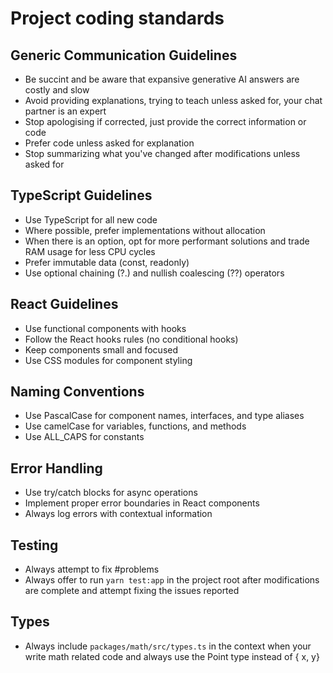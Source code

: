 # Project coding standards

## Generic Communication Guidelines

- Be succint and be aware that expansive generative AI answers are costly and slow
- Avoid providing explanations, trying to teach unless asked for, your chat partner is an expert
- Stop apologising if corrected, just provide the correct information or code
- Prefer code unless asked for explanation
- Stop summarizing what you've changed after modifications unless asked for

## TypeScript Guidelines

- Use TypeScript for all new code
- Where possible, prefer implementations without allocation
- When there is an option, opt for more performant solutions and trade RAM usage for less CPU cycles
- Prefer immutable data (const, readonly)
- Use optional chaining (?.) and nullish coalescing (??) operators

## React Guidelines

- Use functional components with hooks
- Follow the React hooks rules (no conditional hooks)
- Keep components small and focused
- Use CSS modules for component styling

## Naming Conventions

- Use PascalCase for component names, interfaces, and type aliases
- Use camelCase for variables, functions, and methods
- Use ALL_CAPS for constants

## Error Handling

- Use try/catch blocks for async operations
- Implement proper error boundaries in React components
- Always log errors with contextual information

## Testing

- Always attempt to fix #problems
- Always offer to run `yarn test:app` in the project root after modifications are complete and attempt fixing the issues reported

## Types

- Always include `packages/math/src/types.ts` in the context when your write math related code and always use the Point type instead of { x, y}
